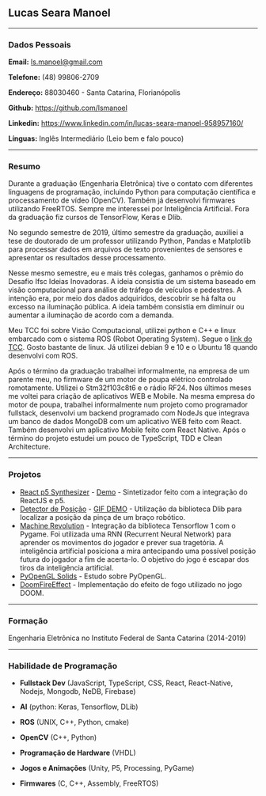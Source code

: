 ## Lucas Seara Manoel

---

### Dados Pessoais

**Email:** ls.manoel@gmail.com

**Telefone:** (48) 99806-2709

**Endereço:** 88030460 - Santa Catarina, Florianópolis

**Github:** <https://github.com/lsmanoel>

**Linkedin:** <https://www.linkedin.com/in/lucas-seara-manoel-958957160/>

**Línguas:** Inglês Intermediário (Leio bem e falo pouco)

---

### Resumo

Durante a graduação (Engenharia Eletrônica) tive o contato com diferentes linguagens de programação, incluindo Python para computação científica e processamento de vídeo (OpenCV). Também já desenvolvi firmwares utilizando FreeRTOS. Sempre me interessei por Inteligência Artificial. Fora da graduação fiz cursos de TensorFlow, Keras e Dlib.

No segundo semestre de 2019, último semestre da graduação, auxiliei a tese de doutorado de um professor utilizando Python, Pandas e Matplotlib para processar dados em arquivos de texto provenientes de sensores e apresentar os resultados desse processamento.

Nesse mesmo semestre, eu e mais três colegas, ganhamos o prêmio do Desafio Ifsc Ideias Inovadoras. A ideia consistia de um sistema baseado em visão computacional para análise de tráfego de veículos e pedestres. A intenção era, por meio dos dados adquiridos, descobrir se há falta ou excesso na iluminação pública. A ideia também consistia em diminuir ou aumentar a iluminação de acordo com a demanda.

Meu TCC foi sobre Visão Computacional, utilizei python e C++ e linux embarcado com o sistema ROS (Robot Operating System). Segue o [link do TCC](https://drive.google.com/file/d/1Ei1-eol5fQ9zp7CFsud-u0lzOeMOkwBS/view?usp=sharing). Gosto bastante de linux. Já utilizei debian 9 e 10 e o Ubuntu 18 quando desenvolvi com ROS.

Após o término da graduação trabalhei informalmente, na empresa de um parente meu, no firmware de um motor de poupa elétrico controlado romotamente. Utilizei o Stm32f103c8t6 e o rádio RF24. Nos últimos meses me voltei para criação de aplicativos WEB e Mobile. Na mesma empresa do motor de poupa, trabalhei informalmente num projeto como programador fullstack, desenvolvi um backend programado com NodeJs que integrava um banco de dados MongoDB com um aplicativo WEB feito com React. Também desenvolvi um aplicativo Mobile feito com React Native. Após o término do projeto estudei um pouco de TypeScript, TDD e Clean Architecture.

---

### Projetos 

* [React p5 Synthesizer](https://github.com/lsmanoel/react_p5_synthesizer) - [Demo](https://react-p5-synthesizer.herokuapp.com/) - Sintetizador feito com a integração do ReactJS e p5.
* [Detector de Posição](https://github.com/lsmanoel/RobotSense_Dlib) - [GIF DEMO](https://github.com/lsmanoel/RobotSense_Dlib/blob/master/img/Peek%2026-08-2019%2018-50.gif) - Utilização da biblioteca Dlib para localizar a posição da pinça de um braço robótico.
* [Machine Revolution](https://github.com/lsmanoel/MachineRevolution) - Integração da biblioteca Tensorflow 1 com o Pygame. Foi utilizada uma RNN (Recurrent Neural Network) para aprender os movimentos do jogador e prever sua tragetória. A inteligência artificial posiciona a mira antecipando uma possível posição futura do jogador a fim de acerta-lo. O objetivo do jogo é escapar dos tiros da inteligência artificial.
* [PyOpenGL Solids](https://github.com/lsmanoel/PyOpenGL/tree/master/solids) - Estudo sobre PyOpenGL.
* [DoomFireEffect](https://github.com/lsmanoel/DoomFireEffect_ProcessingVersion) - Implementação do efeito de fogo utilizado no jogo DOOM.

---

### Formação

Engenharia Eletrônica no Instituto Federal de Santa Catarina (2014-2019)

---

### Habilidade de Programação

* **Fullstack Dev** (JavaScript, TypeScript, CSS, React, React-Native, Nodejs, Mongodb, NeDB, Firebase)

* **AI** (python: Keras, Tensorflow, DLib)

* **ROS** (UNIX, C++, Python, cmake)

* **OpenCV** (C++, Python)

* **Programação de Hardware** (VHDL)

* **Jogos e Animações** (Unity, P5, Processing, PyGame)

* **Firmwares** (C, C++, Assembly, FreeRTOS)
